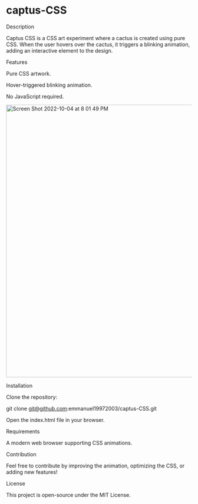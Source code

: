 # captus-CSS

Description

Captus CSS is a CSS art experiment where a cactus is created using pure CSS. When the user hovers over the cactus, it triggers a blinking animation, adding an interactive element to the design.

Features

Pure CSS artwork.

Hover-triggered blinking animation.

No JavaScript required.

<img width="738" alt="Screen Shot 2022-10-04 at 8 01 49 PM" src="https://user-images.githubusercontent.com/23614069/193957243-aa525858-cefa-46ad-b235-e6f81ffdaf90.png">

Installation

Clone the repository:

git clone git@github.com:emmanuel19972003/captus-CSS.git

Open the index.html file in your browser.

Requirements

A modern web browser supporting CSS animations.

Contribution

Feel free to contribute by improving the animation, optimizing the CSS, or adding new features!

License

This project is open-source under the MIT License.
